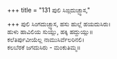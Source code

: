 +++
title = "131 ಪುಲಿ ಸಿಙ್ಗದುಚ್ಛ್ವಾಸ,"

+++
ಪುಲಿ ಸಿಂಗದುಚ್ಛ್ವಾಸ, ಹಸು ಹುಲ್ಲೆ ಹಯದುಸಿರು।  
ಹುಳು ಹಾವಿಲಿಯ ಸುಯ್ಲು, ಹಕ್ಕಿ ಹದ್ದುಯ್ಲು॥  
ಕಲೆತಿರ್ಪುವೀಯೆಲ್ಲ ನಾಮುಸಿರ್ವೆಲರಿನಲಿ।  
ಕಲಬೆರಕೆ ಜಗದುಸಿರು - ಮಂಕುತಿಮ್ಮ॥  
